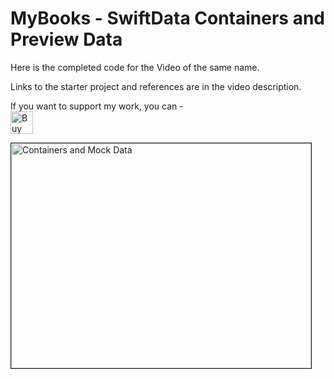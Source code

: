 # MyBooks - SwiftData Containers and Preview Data

Here is the completed code for the Video of the same name.

Links to the starter project and references are in the video description.

If you want to support my work, you can - </br>
<a href='https://ko-fi.com/Z8Z22WRVG' target='_blank'><img height='36' style='border:0px;height:36px;' src='https://cdn.ko-fi.com/cdn/kofi3.png?v=2' border='0' alt='Buy Me a Coffee at ko-fi.com' /></a>

<a href="http://www.youtube.com/watch?feature=player_embedded&v=tZq4mvqH9Fg
" target="_blank"><img src="http://img.youtube.com/vi/tZq4mvqH9Fg/0.jpg" 
alt="Containers and Mock Data" width="480" height="360" border="1" />
